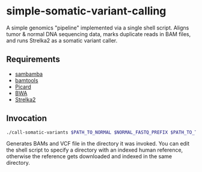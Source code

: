 # simple-somatic-variant-calling
A simple genomics "pipeline" implemented via a single shell script. Aligns tumor & normal DNA sequencing data, marks duplicate reads in BAM files, and runs Strelka2 as a somatic variant caller. 

## Requirements

 * [sambamba](http://lomereiter.github.io/sambamba/)
 * [bamtools](https://github.com/pezmaster31/bamtools)
 * [Picard](https://broadinstitute.github.io/picard/)
 * [BWA](http://bio-bwa.sourceforge.net/)
 * [Strelka2](https://github.com/Illumina/strelka/)

## Invocation 
```sh
./call-somatic-variants $PATH_TO_NORMAL $NORMAL_FASTQ_PREFIX $PATH_TO_TUMOR $TUMOR_FASTQ_PREFIX
```

Generates BAMs and VCF file in the directory it was invoked. You can edit the shell script to specify a directory with an indexed human reference, otherwise the reference gets downloaded and indexed in the same directory. 
